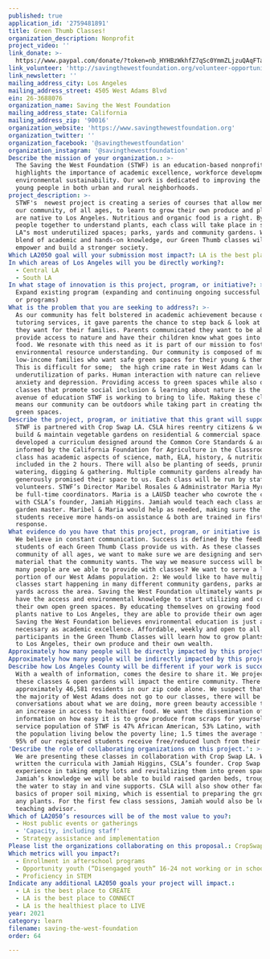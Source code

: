 ```yaml
---
published: true
application_id: '2759481891'
title: Green Thumb Classes!
organization_description: Nonprofit
project_video: ''
link_donate: >-
  https://www.paypal.com/donate/?token=nb_HYHBzWkhfZ7qSc0YmmZLjzuQAqFTadstyNWvlDQMpy0GHkl7H4xSd1TLxD-XBdQYba0&country.x=US&locale.x=US
link_volunteer: 'http://savingthewestfoundation.org/volunteer-opportunities/'
link_newsletter: ''
mailing_address_city: Los Angeles
mailing_address_street: 4505 West Adams Blvd
ein: 26-3688076
organization_name: Saving the West Foundation
mailing_address_state: California
mailing_address_zip: '90016'
organization_website: 'https://www.savingthewestfoundation.org'
organization_twitter: ''
organization_facebook: '@savingthewestfoundation'
organization_instagram: '@savingthewestfoundation'
Describe the mission of your organization.: >-
  The Saving the West Foundation (STWF) is an education-based nonprofit that
  highlights the importance of academic excellence, workforce development and
  environmental sustainability. Our work is dedicated to improving the lives of
  young people in both urban and rural neighborhoods.
project_description: >-
  STWF's  newest project is creating a series of courses that allow members of
  our community, of all ages, to learn to grow their own produce and plants that
  are native to Los Angeles. Nutritious and organic food is a right. By bringing
  people together to understand plants, each class will take place in some of
  LA"s most underutilized spaces; parks, yards and community gardens. With our
  blend of academic and hands-on knowledge, our Green Thumb classes will inform,
  empower and build a stronger society.
Which LA2050 goal will your submission most impact?: LA is the best place to LEARN
In which areas of Los Angeles will you be directly working?:
  - Central LA
  - South LA
In what stage of innovation is this project, program, or initiative?: >-
  Expand existing program (expanding and continuing ongoing successful projects
  or programs)
What is the problem that you are seeking to address?: >-
  As our community has felt bolstered in academic achievement because of our
  tutoring services, it gave parents the chance to step back & look at what else
  they want for their families. Parents communicated they want to be able to
  provide access to nature and have their children know what goes into growing
  food. We resonate with this need as it is part of our mission to foster
  environmental resource understanding. Our community is composed of mainly
  low-income families who want safe green spaces for their young & themselves.
  This is difficult for some;  the high crime rate in West Adams can lead to the
  underutilization of parks. Human interaction with nature can relieve stress,
  anxiety and depression. Providing access to green spaces while also offering
  classes that promote social inclusion & learning about nature is the next
  avenue of education STWF is working to bring to life. Making these classes
  means our community can be outdoors while taking part in creating their own
  green spaces.
Describe the project, program, or initiative that this grant will support to address the problem identified.: >
  STWF is partnered with Crop Swap LA. CSLA hires reentry citizens & veterans to
  build & maintain vegetable gardens on residential & commercial space. We have
  developed a curriculum designed around the Common Core Standards & are
  informed by the California Foundation for Agriculture in the Classroom. Each
  class has academic aspects of science, math, ELA, history, & nutrition
  included in the 2 hours. There will also be planting of seeds, pruning,
  watering, digging & gathering. Multiple community gardens already have
  generously promised their space to us. Each class will be run by staff &
  volunteers. STWF’s Director Maribel Rosales & Administrator Maria Myrick, will
  be full-time coordinators. Maria is a LAUSD teacher who cowrote the curriculum
  with CSLA’s founder, Jamiah Higgins. Jamiah would teach each class as resident
  garden master. Maribel & Maria would help as needed, making sure the younger
  students receive more hands-on assistance & both are trained in first aid/CPR
  response. 
What evidence do you have that this project, program, or initiative is or will be successful, and how will you define and measure success?: >-
  We believe in constant communication. Success is defined by the feedback
  students of each Green Thumb Class provide us with. As these classes are for a
  community of all ages, we want to make sure we are designing and serving
  material that the community wants. The way we measure success will be 1: how
  many people are we able to provide with classes? We want to serve a large
  portion of our West Adams population. 2: We would like to have multiple
  classes start happening in many different community gardens, parks and front
  yards across the area. Saving the West Foundation ultimately wants people to
  have the access and environmental knowledge to start utilizing and creating
  their own open green spaces. By educating themselves on growing food and
  plants native to Los Angeles, they are able to provide their own agency…
  Saving the West Foundation believes environmental education is just as
  necessary as academic excellence. Affordable, weekly and open to all ages,
  participants in the Green Thumb Classes will learn how to grow plants native
  to Los Angeles, their own produce and their own wealth.  
Approximately how many people will be directly impacted by this project, program, or initiative?: '80'
Approximately how many people will be indirectly impacted by this project, program, or initiative?: '5000'
Describe how Los Angeles County will be different if your work is successful.: >-
  With a wealth of information, comes the desire to share it. We project that
  these classes & open gardens will impact the entire community. There are
  approximately 46,581 residents in our zip code alone. We suspect that even if
  the majority of West Adams does not go to our classes, there will be
  conversations about what we are doing, more green beauty accessible to all &
  an increase in access to healthier food. We want the dissemination of
  information on how easy it is to grow produce from scraps for yourself. The
  service population of STWF is 47% African American, 53% Latino, with 21% of
  the population living below the poverty line; 1.5 times the average for CA.
  95% of our registered students receive free/reduced lunch from their schools. 
'Describe the role of collaborating organizations on this project.': >-
  We are presenting these classes in collaboration with Crop Swap LA. We have
  written the curricula with Jamiah Higgins, CSLA’s founder. Crop Swap LA has
  experience in taking empty lots and revitalizing them into green spaces. With
  Jamiah’s knowledge we will be able to build raised garden beds, troughs for
  the water to stay in and vine supports. CSLA will also show other faculty the
  basics of proper soil mixing, which is essential to preparing the growth of
  any plants. For the first few class sessions, Jamiah would also be lead
  teaching advisor.
Which of LA2050’s resources will be of the most value to you?:
  - Host public events or gatherings
  - 'Capacity, including staff'
  - Strategy assistance and implementation
Please list the organizations collaborating on this proposal.: CropSwap LA
Which metrics will you impact?:
  - Enrollment in afterschool programs
  - Opportunity youth (“Disengaged youth” 16-24 not working or in school)
  - Proficiency in STEM
Indicate any additional LA2050 goals your project will impact.:
  - LA is the best place to CREATE
  - LA is the best place to CONNECT
  - LA is the healthiest place to LIVE
year: 2021
category: learn
filename: saving-the-west-foundation
order: 64

---
```

